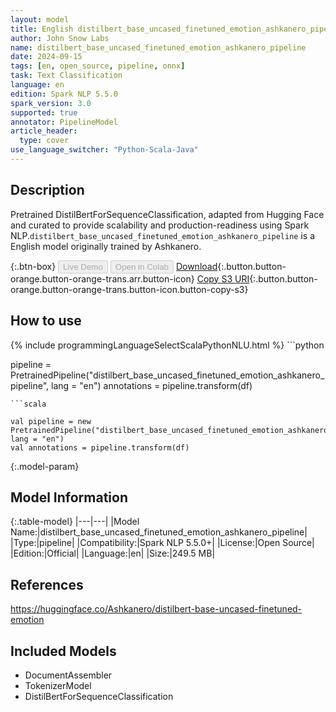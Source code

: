 ```yaml
---
layout: model
title: English distilbert_base_uncased_finetuned_emotion_ashkanero_pipeline pipeline DistilBertForSequenceClassification from Ashkanero
author: John Snow Labs
name: distilbert_base_uncased_finetuned_emotion_ashkanero_pipeline
date: 2024-09-15
tags: [en, open_source, pipeline, onnx]
task: Text Classification
language: en
edition: Spark NLP 5.5.0
spark_version: 3.0
supported: true
annotator: PipelineModel
article_header:
  type: cover
use_language_switcher: "Python-Scala-Java"
---
```


## Description

Pretrained DistilBertForSequenceClassification, adapted from Hugging Face and curated to provide scalability and production-readiness using Spark NLP.`distilbert_base_uncased_finetuned_emotion_ashkanero_pipeline` is a English model originally trained by Ashkanero.

{:.btn-box}
<button class="button button-orange" disabled>Live Demo</button>
<button class="button button-orange" disabled>Open in Colab</button>
[Download](https://s3.amazonaws.com/auxdata.johnsnowlabs.com/public/models/distilbert_base_uncased_finetuned_emotion_ashkanero_pipeline_en_5.5.0_3.0_1726365846427.zip){:.button.button-orange.button-orange-trans.arr.button-icon}
[Copy S3 URI](s3://auxdata.johnsnowlabs.com/public/models/distilbert_base_uncased_finetuned_emotion_ashkanero_pipeline_en_5.5.0_3.0_1726365846427.zip){:.button.button-orange.button-orange-trans.button-icon.button-copy-s3}

## How to use



<div class="tabs-box" markdown="1">
{% include programmingLanguageSelectScalaPythonNLU.html %}
```python

pipeline = PretrainedPipeline("distilbert_base_uncased_finetuned_emotion_ashkanero_pipeline", lang = "en")
annotations =  pipeline.transform(df)   

```
```scala

val pipeline = new PretrainedPipeline("distilbert_base_uncased_finetuned_emotion_ashkanero_pipeline", lang = "en")
val annotations = pipeline.transform(df)

```
</div>

{:.model-param}
## Model Information

{:.table-model}
|---|---|
|Model Name:|distilbert_base_uncased_finetuned_emotion_ashkanero_pipeline|
|Type:|pipeline|
|Compatibility:|Spark NLP 5.5.0+|
|License:|Open Source|
|Edition:|Official|
|Language:|en|
|Size:|249.5 MB|

## References

https://huggingface.co/Ashkanero/distilbert-base-uncased-finetuned-emotion

## Included Models

- DocumentAssembler
- TokenizerModel
- DistilBertForSequenceClassification